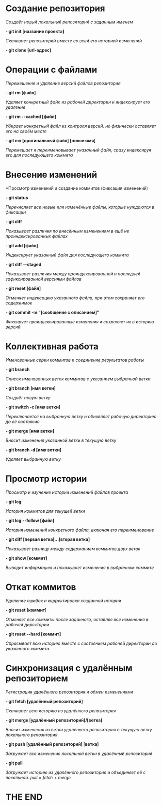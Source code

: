 # Создание репозитория
*Создаёт новый локальный репозиторий с заданным именем*

__- git init [название проекта]__

*Скачивает репозиторий вместе со всей его историей изменений*

__- git clone [url-адрес]__

# Операции с файлами

*Перемещение и удаление версий файлов репозитория*

__- git rm [файл]__

*Удаляет конкретный файл из рабочей директории и индексирует его удаление*

__- git rm --cached [файл]__

*Убирает конкретный файл из контроля версий, но физически оставляет его на своём месте*

__- git mv [оригинальный файл] [новое имя]__

*Перемещает и переименовывает указанный файл, сразу индексируя его для последующего коммита*

# Внесение изменений
*Просмотр изменений и создание коммитов (фиксация изменений)

__- git status__

*Перечисляет все новые или изменённые файлы, которые нуждаются в фиксации*

__- git diff__

*Показывает различия по внесённым изменениям в ещё не проиндексированных файлах*

__- git add [файл]__

*Индексирует указанный файл для последующего коммита*

__- git diff --staged__

*Показывает различия между проиндексированной и последней зафиксированной версиями файлов*

__- git reset [файл]__

*Отменяет индексацию указанного файла, при этом сохраняет его содержимое*

__- git commit -m "[сообщение с описанием]"__

*Фиксирует проиндексированные изменения и сохраняет их в историю версий*

# Коллективная работа
*Именованные серии коммитов и соединение результатов работы*

__- git branch__

*Список именованных веток коммитов с указанием выбранной ветки*

__- git branch [имя ветки]__

*Создаёт новую ветку*

__- git switch -c [имя ветки]__

*Переключается на выбранную ветку и обновляет рабочую директорию до её состояния*

__- git merge [имя ветки]__

*Вносит изменения указанной ветки в текущую ветку*

__- git branch -d [имя ветки]__

*Удаляет выбранную ветку*

# Просмотр истории
*Просмотр и изучение истории изменений файлов проекта*

__- git log__

*История коммитов для текущей ветки*

__- git log --follow [файл]__

*История изменений конкретного файла, включая его переименование*

__- git diff [первая ветка]...[вторая ветка]__

*Показывает разницу между содержанием коммитов двух веток*

__- git show [коммит]__

*Выводит информацию и показывает изменения в выбранном коммите*

# Откат коммитов
*Удаление ошибок и корректировка созданной истории*

__- git reset [коммит]__

*Отменяет все коммиты после заданного, оставляя все изменения в рабочей директории*

__- git reset --hard [коммит]__

*Сбрасывает всю историю вместе с состоянием рабочей директории до указанного коммита.*


# Синхронизация с удалённым репозиторием
*Регистрация удалённого репозитория и обмен изменениями*

__- git fetch [удалённый репозиторий]__

*Скачивает всю историю из удалённого репозитория*

__- git merge [удалённый репозиторий]/[ветка]__

*Вносит изменения из ветки удалённого репозитория в текущую ветку локального репозитория*

__- git push [удалённый репозиторий] [ветка]__

*Загружает все изменения локальной ветки в удалённый репозиторий*

__- git pull__

*Загружает историю из удалённого репозитория и объединяет её с локальной. pull = fetch + merge*

# THE END